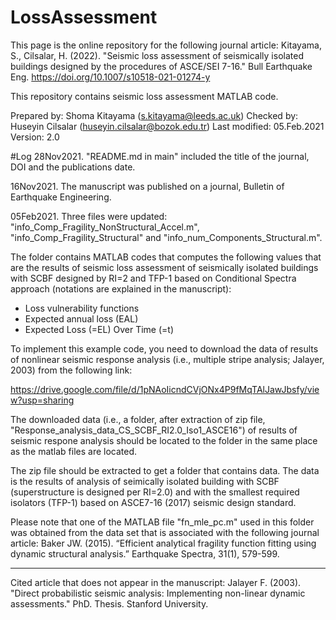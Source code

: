 # LossAssessment
This page is the online repository for the following journal article: Kitayama, S., Cilsalar, H. (2022). "Seismic loss assessment of seismically isolated buildings designed by the procedures of ASCE/SEI 7-16." Bull Earthquake Eng. https://doi.org/10.1007/s10518-021-01274-y 

This repository contains seismic loss assessment MATLAB code.

Prepared by: Shoma Kitayama (s.kitayama@leeds.ac.uk)
Checked by: Huseyin Cilsalar (huseyin.cilsalar@bozok.edu.tr)
Last modified: 05.Feb.2021
Version: 2.0

#Log
28Nov2021. "README.md in main" included the title of the journal, DOI and the publications date.

16Nov2021. The manuscript was published on a journal, Bulletin of Earthquake Engineering.

05Feb2021. Three files were updated:
"info_Comp_Fragility_NonStructural_Accel.m",
"info_Comp_Fragility_Structural" and
"info_num_Components_Structural.m".

The folder contains MATLAB codes that computes the following values that are the results of seismic loss assessment of seismically isolated buildings with SCBF designed by RI=2 and TFP-1 based on Conditional Spectra approach (notations are explained in the manuscript):

- Loss vulnerability functions
- Expected annual loss (EAL)
- Expected Loss (=EL) Over Time (=t)

To implement this example code, you need to download the data of results of nonlinear seismic response analysis (i.e., multiple stripe analysis; Jalayer, 2003) from the following link:

https://drive.google.com/file/d/1pNAoIicndCVjONx4P9fMqTAlJawJbsfy/view?usp=sharing

The downloaded data (i.e., a folder, after extraction of zip file, "Response_analysis_data_CS_SCBF_RI2.0_Iso1_ASCE16") of results of seismic respone analysis should be located to the folder in the same place as the matlab files are located.

The zip file should be extracted to get a folder that contains data.
The data is the results of analysis of seimically isolated building with SCBF (superstructure is designed per RI=2.0) and with the smallest required isolators (TFP-1) based on ASCE7-16 (2017) seismic design standard.

Please note that one of the MATLAB file "fn_mle_pc.m" used in this folder was obtained from the data set that is associated with the following journal article:
Baker JW. (2015). “Efficient analytical fragility function fitting using dynamic structural analysis.” Earthquake Spectra, 31(1), 579-599.

---
Cited article that does not appear in the manuscript:
Jalayer F. (2003). "Direct probabilistic seismic analysis: Implementing non-linear dynamic assessments." PhD. Thesis. Stanford University.
